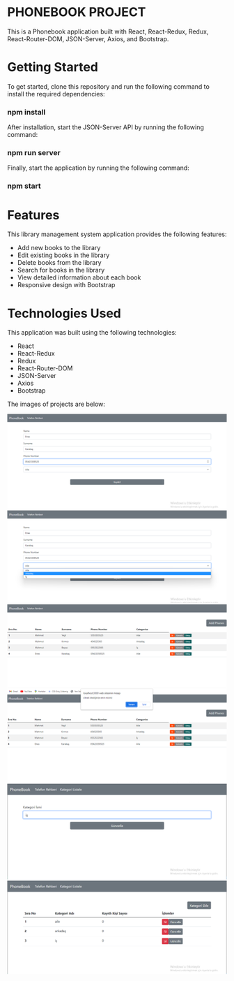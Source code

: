 # PHONEBOOK PROJECT

<p>This is a Phonebook application built with React, React-Redux, Redux, React-Router-DOM, JSON-Server, Axios, and Bootstrap.</p>

<h1>Getting Started</h1>

<p>To get started, clone this repository and run the following command to install the required dependencies:</p>

### npm install

<p>After installation, start the JSON-Server API by running the following command:</p>

### npm run server

<p>Finally, start the application by running the following command:</p>

### npm start

<h1>Features</h1>

<p>This library management system application provides the following features:</p>

<ul>
 <li>Add new books to the library</li>
 <li>Edit existing books in the library</li>
 <li>Delete books from the library</li>
 <li>Search for books in the library</li>
 <li>View detailed information about each book</li>
 <li>Responsive design with Bootstrap</li>
</ul>

<h1>Technologies Used</h1>

<p>This application was built using the following technologies:</p>

<ul>
 <li>React</li>
 <li>React-Redux</li>
 <li>Redux</li>
 <li>React-Router-DOM</li>
 <li>JSON-Server</li>
 <li>Axios</li>
 <li>Bootstrap</li>
</ul>

<p>The images of projects are below:</p>


<img src="./resimler/e1.png">
<img src="./resimler/e2.png">
<img src="./resimler/e3.png">
<img src="./resimler/e4.png">
<img src="./resimler/e5.png">
<img src="./resimler/e6.png">


